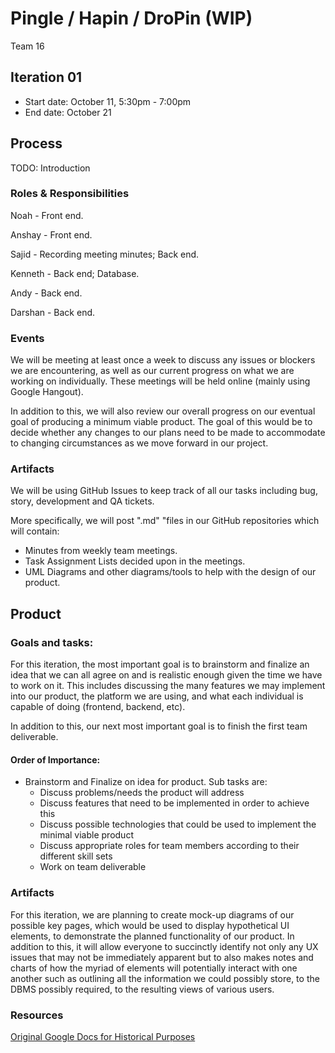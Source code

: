 # Pingle / Hapin / DroPin (WIP)
Team 16

## Iteration 01

 * Start date: October 11, 5:30pm - 7:00pm
 * End date: October 21

## Process

TODO: Introduction

### Roles & Responsibilities

Noah - Front end.

Anshay - Front end.

Sajid - Recording meeting minutes; Back end.

Kenneth - Back end; Database.

Andy - Back end.

Darshan - Back end.

### Events

We will be meeting at least once a week to discuss any issues or blockers we are encountering, as well as our current progress on what we are working on individually. These meetings will be held online (mainly using Google Hangout).

In addition to this, we will also review our overall progress on our eventual goal of producing a minimum viable product. The goal of this would be to decide whether any changes to our plans need to be made to accommodate to changing circumstances as we move forward in our project.

### Artifacts

We will be using GitHub Issues to keep track of all our tasks including bug, story, development and QA tickets.

More specifically, we will post ".md" "files in our GitHub repositories which will contain:
 * Minutes from weekly team meetings.
 * Task Assignment Lists decided upon in the meetings.
 * UML Diagrams and other diagrams/tools to help with the design of our product.

## Product

### Goals and tasks:

For this iteration, the most important goal is to brainstorm and finalize an idea that we can all agree on and is realistic enough given the time we have to work on it. This includes discussing the many features we may implement into our product, the platform we are using, and what each individual is capable of doing (frontend, backend, etc).

In addition to this, our next most important goal is to finish the first team deliverable.

#### Order of Importance:

 * Brainstorm and Finalize on idea for product. Sub tasks are:
   * Discuss problems/needs the product will address
   * Discuss features that need to be implemented in order to achieve this
   * Discuss possible technologies that could be used to implement the minimal viable product
   * Discuss appropriate roles for team members according to their different skill sets
   * Work on team deliverable

### Artifacts

For this iteration, we are planning to create mock-up diagrams of our possible key pages, which would be used to display hypothetical UI elements, to demonstrate the planned functionality of our product. In addition to this, it will allow everyone to succinctly identify not only any UX issues that may not be immediately apparent but to also makes notes and charts of how the myriad of elements will potentially interact with one another such as outlining all the information we could possibly store, to the DBMS possibly required, to the resulting views of various users.

### Resources

[Original Google Docs for Historical Purposes](https://docs.google.com/document/d/1OYAroTSgMiLIGQLJKq1drYYsi1uI5GadhCo3lpJ4oeI/edit?usp=sharing)
